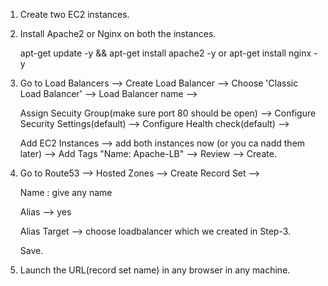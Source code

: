 1. Create two EC2 instances.

2. Install Apache2 or Nginx on both the instances.

   apt-get update -y && apt-get install apache2 -y or apt-get install nginx -y

3. Go to Load Balancers --> Create Load Balancer --> Choose 'Classic Load Balancer' --> Load Balancer name --> 
  
   Assign Secuity Group(make sure port 80 should be open) --> Configure Security Settings(default) --> Configure Health check(default) --> 

   Add EC2 Instances --> add both instances now (or you ca nadd them later) --> Add Tags "Name: Apache-LB" --> Review --> Create.
   
4. Go to Route53 --> Hosted Zones --> Create Record Set --> 

    Name : give any name
    
    Alias --> yes
    
    Alias Target --> choose loadbalancer which we created in Step-3.
    
    Save.
    
5. Launch the URL(record set name) in any browser in any machine.
    
    
